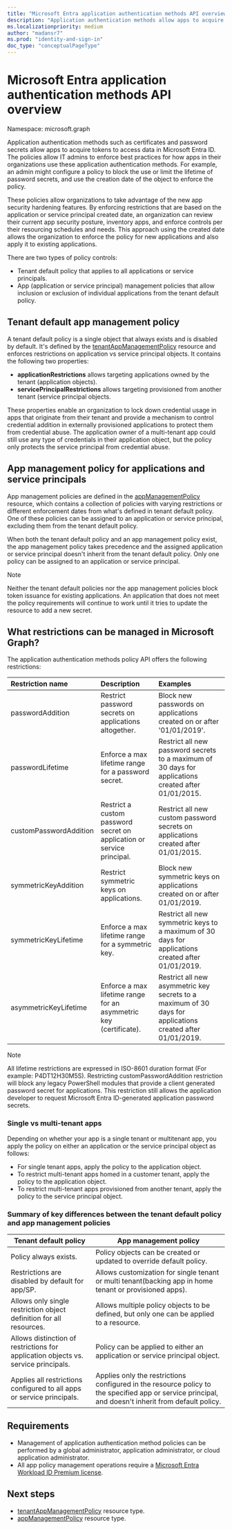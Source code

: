 ```yaml
---
title: "Microsoft Entra application authentication methods API overview"
description: "Application authentication methods allow apps to acquire tokens to access data in Azure AD."
ms.localizationpriority: medium
author: "madansr7"
ms.prod: "identity-and-sign-in"
doc_type: "conceptualPageType"
---
```


# Microsoft Entra application authentication methods API overview 

Namespace: microsoft.graph

Application authentication methods such as certificates and password secrets allow apps to acquire tokens to access data in Microsoft Entra ID. The policies allow IT admins to enforce best practices for how apps in their organizations use these application authentication methods. For example, an admin might configure a policy to block the use or limit the lifetime of password secrets, and use the creation date of the object to enforce the policy.

These policies allow organizations to take advantage of the new app security hardening features. By enforcing restrictions that are based on the application or service principal created date, an organization can review their current app security posture, inventory apps, and enforce controls per their resourcing schedules and needs. This approach using the created date allows the organization to enforce the policy for new applications and also apply it to existing applications.

There are two types of policy controls:

- Tenant default policy that applies to all applications or service principals.
- App (application or service principal) management policies that allow inclusion or exclusion of individual applications from the tenant default policy.

## Tenant default app management policy

A tenant default policy is a single object that always exists and is disabled by default. It's defined by the [tenantAppManagementPolicy](tenantappmanagementpolicy.md) resource and enforces restrictions on application vs service principal objects. It contains the following two properties:

- **applicationRestrictions** allows targeting applications owned by the tenant (application objects).
- **servicePrincipalRestrictions** allows targeting provisioned from another tenant (service principal objects.

These properties enable an organization to lock down credential usage in apps that originate from their tenant and provide a mechanism to control credential addition in externally provisioned applications to protect them from credential abuse. The application owner of a multi-tenant app could still use any type of credentials in their application object, but the policy only protects the service principal from credential abuse. 
## App management policy for applications and service principals

App management policies are defined in the [appManagementPolicy](appmanagementpolicy.md) resource, which contains a collection of policies with varying restrictions or different enforcement dates from what's defined in tenant default policy. One of these policies can be assigned to an application or service principal, excluding them from the tenant default policy.

When both the tenant default policy and an app management policy exist, the app management policy takes precedence and the assigned application or service principal doesn't inherit from the tenant default policy. Only one policy can be assigned to an application or service principal.

> [!Note]
> Neither the tenant default policies nor the app management policies block token issuance for existing applications. An application that does not meet the policy requirements will continue to work until it tries to update the resource to add a new secret.

## What restrictions can be managed in Microsoft Graph?

The application authentication methods policy API offers the following restrictions:

| Restriction name       | Description                                                            | Examples                                                                                                   |
| :--------------------- | :--------------------------------------------------------------------- | :--------------------------------------------------------------------------------------------------------- |
| passwordAddition       | Restrict password secrets on applications altogether.                  | Block new passwords on applications created on or after '01/01/2019'.                                      |
| passwordLifetime       | Enforce a max lifetime range for a password secret.                    | Restrict all new password secrets to a maximum of 30 days for applications created after 01/01/2015.       |
| customPasswordAddition | Restrict a custom password secret on application or service principal. | Restrict all new custom password secrets on applications created after 01/01/2015.                         |
| symmetricKeyAddition   | Restrict symmetric keys on applications.                               | Block new symmetric keys on applications created on or after 01/01/2019.                                   |
| symmetricKeyLifetime   | Enforce a max lifetime range for a symmetric key.                      | Restrict all new symmetric keys to a maximum of 30 days for applications created after 01/01/2019.         |
| asymmetricKeyLifetime  | Enforce a max lifetime range for an asymmetric key (certificate).      | Restrict all new asymmetric key secrets to a maximum of 30 days for applications created after 01/01/2019. |

> [!Note]
> All lifetime restrictions are expressed in ISO-8601 duration format (For example: P4DT12H30M5S).
> Restricting customPasswordAddition restriction will block any legacy PowerShell modules that provide a client generated password secret for applications. This restriction still allows the application developer to request Microsoft Entra ID-generated application password secrets.
  
### Single vs multi-tenant apps

Depending on whether your app is a single tenant or multitenant app, you apply the policy on either an application or the service principal object as follows:

- For single tenant apps, apply the policy to the application object.
- To restrict multi-tenant apps homed in a customer tenant, apply the policy to the application object.
- To restrict multi-tenant apps provisioned from another tenant, apply the policy to the service principal object.

### Summary of key differences between the tenant default policy and app management policies

| Tenant default policy                                                              | App management policy                                                                                                                               |
| ---------------------------------------------------------------------------------- | --------------------------------------------------------------------------------------------------------------------------------------------------- |
| Policy always exists.                                                              | Policy objects can be created or updated to override default policy.                                                                                |
| Restrictions are disabled by default for app/SP.                                   | Allows customization for single tenant or multi tenant(backing app in home tenant or provisioned apps).                                             |
| Allows only single restriction object definition for all resources.                | Allows multiple policy objects to be defined, but only one can be applied to a resource.                                                            |
| Allows distinction of restrictions for application objects vs. service principals. | Policy can be applied to either an application or service principal object.                                                                         |
| Applies all restrictions configured to all apps or service principals.             | Applies only the restrictions configured in the resource policy to the specified app or service principal, and doesn't inherit from default policy. |

## Requirements

- Management of application authentication method policies can be performed by a global administrator, application administrator, or cloud application administrator.
- All app policy management operations require a [Microsoft Entra Workload ID Premium license](/azure/active-directory/workload-identities/workload-identities-faqs#what-is-the-cost-of-workload-identities-premium-plan).

## Next steps

- [tenantAppManagementPolicy](tenantappmanagementpolicy.md) resource type.
- [appManagementPolicy](appmanagementpolicy.md) resource type.
